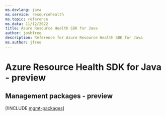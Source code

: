 ```yaml
---
ms.devlang: java
ms.service: resourcehealth
ms.topic: reference
ms.data: 11/12/2022
title: Azure Resource Health SDK for Java
author: joshfree
description: Reference for Azure Resource Health SDK for Java
ms.author: jfree
---
```

# Azure Resource Health SDK for Java - preview

## Management packages - preview
[!INCLUDE [mgmt-packages](resource-health-mgmt-index.md)]